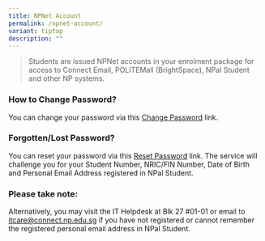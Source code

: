 ```yaml
---
title: NPNet Account
permalink: /npnet-account/
variant: tiptap
description: ""
---
```

<blockquote>
<p>​Students are issued NPNet accounts in your enrolment package for access
to Connect Email, POLITEMall (BrightSpace), NPal Student and other NP systems.</p>
</blockquote>
<p></p>
<h3>How to Change Password?</h3>
<p>You can change your password via this <a href="https://www1.np.edu.sg/cc/std_acct/pwdchange/login.aspx" rel="noopener noreferrer nofollow" target="_blank">Change Password</a> link.</p>
<p></p>
<h3>Forgotten/Lost Password?</h3>
<p>You can reset your password via this <a href="https://www1.np.edu.sg/cc/std_acct/pwdreset/pwdforget.aspx" rel="noopener noreferrer nofollow" target="_blank">Reset Password</a> link.
The service will challenge you for your Student Number, NRIC/FIN Number,
Date of Birth and Personal Email Address registered in NPal Student.</p>
<p></p>
<h3>Please take note:</h3>
<p>Alternatively, you may visit the IT Helpdesk at Blk 27 #01-01 or email
to <a href="mailto:itcare@connect.np.edu.sg" rel="noopener noreferrer nofollow" target="_blank">itcare@connect.np.edu.sg</a> if
you have not registered or cannot remember the registered personal ​email
address in NPal Student.</p>